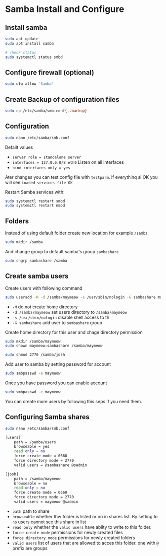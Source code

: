 # Samba Install and Configure

## Install samba

``` bash
sudo apt update
sudo apt install samba

# check status
sudo systemctl status smbd
```

## Configure firewall (optional)

``` bash
sudo ufw allow 'Samba'
```

## Create Backup of configuration files

``` bash
sudo cp /etc/samba/smb.conf{,.backup}
```

## Configuration

``` bash
sudo nano /etc/samba/smb.conf
```

Defailt values

* `server role = standalone server`
* `interfaces = 127.0.0.0/8 eth0` Listen on all interfaces
* `bind interfaces only = yes`

Ater changes you can test config file with `testparm`. If everythinq si OK you will see `Loaded services file OK`

Restart Samba services with:

``` bash
sudo systemctl restart smbd
sudo systemctl restart nmbd
```

## Folders

Instead of using default folder create new location for example `/samba`

``` bash
sudo mkdir /samba
```

And change group to default samba's group `sambashare`

``` bash
sudo chgrp sambashare /samba
```

## Create samba users

Create users with following command

``` bash
sudo useradd -M -d /samba/maymeow -s /usr/sbin/nologin -G sambashare maymeow
```

* `-M` do not create home directory
* `-d /samba/maymeow` set users directory to `/samba/maymeow`
* `-s /usr/sbin/nologin` disable shell access to th
* `-G sambashare` add user to `sambashare` group

Create home directory for this user and chage directory permission

``` bash
sudo mkdir /samba/maymeow
sudo chown maymeow:sambashare /samba/maymeow

sudo chmod 2770 /samba/josh
```

Add user to samba by setting password for account

``` bash
sudo smbpasswd -a maymeow
```

Once you have password you can enable account

``` bash
sudo smbpasswd -e maymeow
```

You can create more users by following this seps if you need them.

## Configuring Samba shares

``` bash
sudo nano /etc/samba/smb.conf
```

``` bash
[users]
    path = /samba/users
    browseable = yes
    read only = no
    force create mode = 0660
    force directory mode = 2770
    valid users = @sambashare @sadmin

[josh]
    path = /samba/maymeow
    browseable = no
    read only = no
    force create mode = 0660
    force directory mode = 2770
    valid users = maymeow @sadmin
```

* `path` path to share
* `browseable` whether thw folder is listed or no in shares list. By setting to `no` users cannot see this share in list
* `read only` whether the `valid users` have abilty to write to this folder.
* `force create mode` permissions for newly created files
* `force directory mode` permissions for newly created folders
* `valid users` list of users that are allowed to acces this folder. one with `@` prefix are groups